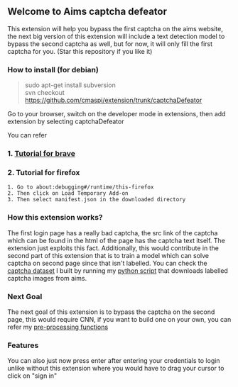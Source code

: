 ## Welcome to Aims captcha defeator

This extension will help you bypass the first captcha on the aims website, the next big version of this extension will include a text detection model to bypass the second captcha as well, but for now, it will only fill the first captcha for you.
(Star this repository if you like it)
### How to install (for debian)
> sudo apt-get install subversion     
> svn checkout https://github.com/cmaspi/extension/trunk/captchaDefeator  

Go to your browser, switch on the developer mode in extensions, then add extension by selecting captchaDefeator

You can refer 
### 1. [Tutorial for brave](https://github.com/cmaspi/extension/blob/main/captchaDefeator/tutorials/brave_tutorial.pdf)
### 2. Tutorial for firefox
    1. Go to about:debugging#/runtime/this-firefox
    2. Then click on Load Temporary Add-on
    3. Then select manifest.json in the downloaded directory


### How this extension works?
The first login page has a really bad captcha, the src link of the captcha which can be found in the html of the page has the captcha text itself. The extension just exploits this fact. Additionally, this would contribute in the second part of this extension that is to train a model which can solve captcha on second page since that isn't labelled. You can check the [captcha dataset](https://github.com/cmaspi/extension/tree/main/dos/images) I built by running my [python script](https://github.com/cmaspi/extension/blob/main/dos/getImage.py) that downloads labelled captcha images from aims.
### Next Goal
The next goal of this extension is to bypass the captcha on the second page, this would require CNN, if you want to build one on your own, you can refer my [pre-processing functions](https://github.com/cmaspi/extension/blob/main/initial_phase/total.py)

### Features
You can also just now press enter after entering your credentials to login unlike without this extension where you would have to drag your cursor to click on "sign in"
